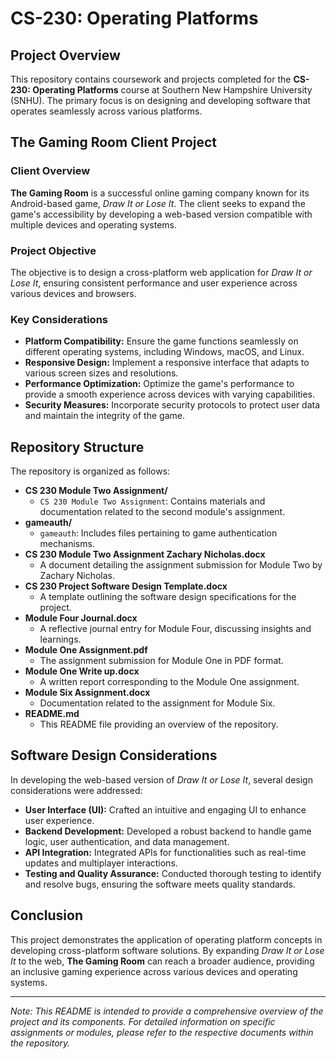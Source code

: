 # CS-230: Operating Platforms

## Project Overview

This repository contains coursework and projects completed for the **CS-230: Operating Platforms** course at Southern New Hampshire University (SNHU). The primary focus is on designing and developing software that operates seamlessly across various platforms.

## The Gaming Room Client Project

### Client Overview

**The Gaming Room** is a successful online gaming company known for its Android-based game, _Draw It or Lose It_. The client seeks to expand the game's accessibility by developing a web-based version compatible with multiple devices and operating systems.

### Project Objective

The objective is to design a cross-platform web application for _Draw It or Lose It_, ensuring consistent performance and user experience across various devices and browsers.

### Key Considerations

- **Platform Compatibility:** Ensure the game functions seamlessly on different operating systems, including Windows, macOS, and Linux.
- **Responsive Design:** Implement a responsive interface that adapts to various screen sizes and resolutions.
- **Performance Optimization:** Optimize the game's performance to provide a smooth experience across devices with varying capabilities.
- **Security Measures:** Incorporate security protocols to protect user data and maintain the integrity of the game.

## Repository Structure

The repository is organized as follows:

- **CS 230 Module Two Assignment/**
  - `CS 230 Module Two Assignment`: Contains materials and documentation related to the second module's assignment.
- **gameauth/**
  - `gameauth`: Includes files pertaining to game authentication mechanisms.
- **CS 230 Module Two Assignment Zachary Nicholas.docx**
  - A document detailing the assignment submission for Module Two by Zachary Nicholas.
- **CS 230 Project Software Design Template.docx**
  - A template outlining the software design specifications for the project.
- **Module Four Journal.docx**
  - A reflective journal entry for Module Four, discussing insights and learnings.
- **Module One Assignment.pdf**
  - The assignment submission for Module One in PDF format.
- **Module One Write up.docx**
  - A written report corresponding to the Module One assignment.
- **Module Six Assignment.docx**
  - Documentation related to the assignment for Module Six.
- **README.md**
  - This README file providing an overview of the repository.

## Software Design Considerations

In developing the web-based version of _Draw It or Lose It_, several design considerations were addressed:

- **User Interface (UI):** Crafted an intuitive and engaging UI to enhance user experience.
- **Backend Development:** Developed a robust backend to handle game logic, user authentication, and data management.
- **API Integration:** Integrated APIs for functionalities such as real-time updates and multiplayer interactions.
- **Testing and Quality Assurance:** Conducted thorough testing to identify and resolve bugs, ensuring the software meets quality standards.

## Conclusion

This project demonstrates the application of operating platform concepts in developing cross-platform software solutions. By expanding _Draw It or Lose It_ to the web, **The Gaming Room** can reach a broader audience, providing an inclusive gaming experience across various devices and operating systems.

---

_Note: This README is intended to provide a comprehensive overview of the project and its components. For detailed information on specific assignments or modules, please refer to the respective documents within the repository._
